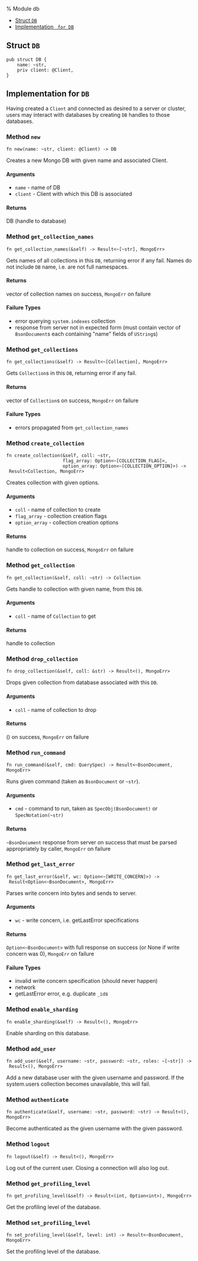 % Module db

<div class='index'>

* [Struct `DB`](#struct-db)
* [Implementation ` for DB`](#implementation-for-db)

</div>

## Struct `DB`

~~~ {.rust}
pub struct DB {
    name: ~str,
    priv client: @Client,
}
~~~

## Implementation for `DB`

Having created a `Client` and connected as desired
to a server or cluster, users may interact with
databases by creating `DB` handles to those databases.

### Method `new`

~~~ {.rust}
fn new(name: ~str, client: @Client) -> DB
~~~

Creates a new Mongo DB with given name and associated Client.

#### Arguments

* `name` - name of DB
* `client` - Client with which this DB is associated

#### Returns

DB (handle to database)

### Method `get_collection_names`

~~~ {.rust}
fn get_collection_names(&self) -> Result<~[~str], MongoErr>
~~~

Gets names of all collections in this `DB`, returning error
if any fail. Names do not include `DB` name, i.e. are not
full namespaces.

#### Returns

vector of collection names on success, `MongoErr` on failure

#### Failure Types

* error querying `system.indexes` collection
* response from server not in expected form (must contain
     vector of `BsonDocument`s each containing "name" fields of
     `UString`s)

### Method `get_collections`

~~~ {.rust}
fn get_collections(&self) -> Result<~[Collection], MongoErr>
~~~

Gets `Collection`s in this `DB`, returning error if any fail.

#### Returns

vector of `Collection`s on success, `MongoErr` on failure

#### Failure Types

* errors propagated from `get_collection_names`

### Method `create_collection`

~~~ {.rust}
fn create_collection(&self, coll: ~str,
                     flag_array: Option<~[COLLECTION_FLAG]>,
                     option_array: Option<~[COLLECTION_OPTION]>) ->
 Result<Collection, MongoErr>
~~~

Creates collection with given options.

#### Arguments

* `coll` - name of collection to create
* `flag_array` - collection creation flags
* `option_array` - collection creation options

#### Returns

handle to collection on success, `MongoErr` on failure

### Method `get_collection`

~~~ {.rust}
fn get_collection(&self, coll: ~str) -> Collection
~~~

Gets handle to collection with given name, from this `DB`.

#### Arguments

* `coll` - name of `Collection` to get

#### Returns

handle to collection

### Method `drop_collection`

~~~ {.rust}
fn drop_collection(&self, coll: &str) -> Result<(), MongoErr>
~~~

Drops given collection from database associated with this `DB`.

#### Arguments

* `coll` - name of collection to drop

#### Returns

() on success, `MongoErr` on failure

### Method `run_command`

~~~ {.rust}
fn run_command(&self, cmd: QuerySpec) -> Result<~BsonDocument, MongoErr>
~~~

Runs given command (taken as `BsonDocument` or `~str`).

#### Arguments

* `cmd` - command to run, taken as `SpecObj(BsonDocument)` or
             `SpecNotation(~str)`

#### Returns

`~BsonDocument` response from server on success that must be parsed
appropriately by caller, `MongoErr` on failure

### Method `get_last_error`

~~~ {.rust}
fn get_last_error(&self, wc: Option<~[WRITE_CONCERN]>) ->
 Result<Option<~BsonDocument>, MongoErr>
~~~

Parses write concern into bytes and sends to server.

#### Arguments

* `wc` - write concern, i.e. getLastError specifications

#### Returns

`Option<~BsonDocument>` with full response on success (or None
if write concern was 0), `MongoErr` on failure

#### Failure Types

* invalid write concern specification (should never happen)
* network
* getLastError error, e.g. duplicate ```_id```s

### Method `enable_sharding`

~~~ {.rust}
fn enable_sharding(&self) -> Result<(), MongoErr>
~~~

Enable sharding on this database.

### Method `add_user`

~~~ {.rust}
fn add_user(&self, username: ~str, password: ~str, roles: ~[~str]) ->
 Result<(), MongoErr>
~~~

Add a new database user with the given username and password.
If the system.users collection becomes unavailable, this will fail.

### Method `authenticate`

~~~ {.rust}
fn authenticate(&self, username: ~str, password: ~str) -> Result<(), MongoErr>
~~~

Become authenticated as the given username with the given password.

### Method `logout`

~~~ {.rust}
fn logout(&self) -> Result<(), MongoErr>
~~~

Log out of the current user.
Closing a connection will also log out.

### Method `get_profiling_level`

~~~ {.rust}
fn get_profiling_level(&self) -> Result<(int, Option<int>), MongoErr>
~~~

Get the profiling level of the database.

### Method `set_profiling_level`

~~~ {.rust}
fn set_profiling_level(&self, level: int) -> Result<~BsonDocument, MongoErr>
~~~

Set the profiling level of the database.

